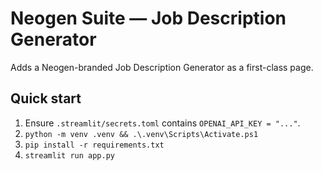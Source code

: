 ﻿# Neogen Suite — Job Description Generator

Adds a Neogen-branded Job Description Generator as a first-class page.

## Quick start
1) Ensure `.streamlit/secrets.toml` contains `OPENAI_API_KEY = "..."`.
2) `python -m venv .venv && .\.venv\Scripts\Activate.ps1`
3) `pip install -r requirements.txt`
4) `streamlit run app.py`
